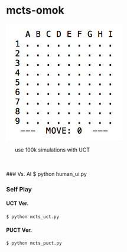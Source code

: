 # mcts-omok
![omok](./img/omok.gif)

 &nbsp;&nbsp;&nbsp;&nbsp;&nbsp;&nbsp;use 100k simulations with UCT
 
<br/>
<br/>
### Vs. AI
	$ python human_ui.py

### Self Play
#### UCT Ver.
	$ python mcts_uct.py
#### PUCT Ver.
	$ python mcts_puct.py 
